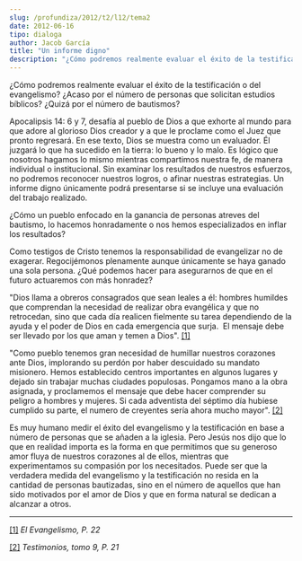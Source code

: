 ```yaml
---
slug: /profundiza/2012/t2/l12/tema2
date: 2012-06-16
tipo: dialoga
author: Jacob García
title: "Un informe digno"
description: "¿Cómo podremos realmente evaluar el éxito de la testificación o del  evangelismo? ¿Acaso por el número de personas que solicitan estudios bíblicos?  ¿Quizá por el número de bautismos? Apocalipsis 14: 6 y 7, desafía al pueblo de  Dios a que exhorte al mundo para que adore al gl..."
---
```


¿Cómo podremos realmente evaluar el éxito de la testificación o del evangelismo? ¿Acaso por el número de personas que solicitan estudios bíblicos? ¿Quizá por el número de bautismos?

Apocalipsis 14: 6 y 7, desafía al pueblo de Dios a que exhorte al mundo para que adore al glorioso Dios creador y a que le proclame como el Juez que pronto regresará. En ese texto, Dios se muestra como un evaluador. Él juzgará lo que ha sucedido en la tierra: lo bueno y lo malo. Es lógico que nosotros hagamos lo mismo mientras compartimos nuestra fe, de manera individual o institucional. Sin examinar los resultados de nuestros esfuerzos, no podremos reconocer nuestros logros, o afinar nuestras estrategias. Un informe digno únicamente podrá presentarse si se incluye una evaluación del trabajo realizado.

¿Cómo un pueblo enfocado en la ganancia de personas atreves del bautismo, lo hacemos honradamente o nos hemos especializados en inflar los resultados?

Como testigos de Cristo tenemos la responsabilidad de evangelizar no de exagerar. Regocijémonos plenamente aunque únicamente se haya ganado una sola persona. ¿Qué podemos hacer para asegurarnos de que en el futuro actuaremos con más honradez?

"Dios llama a obreros consagrados que sean leales a él: hombres humildes que comprendan la necesidad de realizar obra evangélica y que no retrocedan, sino que cada día realicen fielmente su tarea dependiendo de la ayuda y el poder de Dios en cada emergencia que surja.  El mensaje debe ser llevado por los que aman y temen a Dios". [[1]](file:///C:/Documents%20and%20Settings/ifo/My%20Documents/Downloads/Un%20informe%20digno.docx#_ftn1 "")

"Como pueblo tenemos gran necesidad de humillar nuestros corazones ante Dios, implorando su perdón por haber descuidado su mandato misionero. Hemos establecido centros importantes en algunos lugares y dejado sin trabajar muchas ciudades populosas. Pongamos mano a la obra asignada, y proclamemos el mensaje que debe hacer comprender su peligro a hombres y mujeres. Si cada adventista del séptimo día hubiese cumplido su parte, el numero de creyentes sería ahora mucho mayor". [[2]](file:///C:/Documents%20and%20Settings/ifo/My%20Documents/Downloads/Un%20informe%20digno.docx#_ftn2 "")

Es muy humano medir el éxito del evangelismo y la testificación en base a número de personas que se añaden a la iglesia. Pero Jesús nos dijo que lo que en realidad importa es la forma en que permitimos que su generoso amor fluya de nuestros corazones al de ellos, mientras que experimentamos su compasión por los necesitados. Puede ser que la verdadera medida del evangelismo y la testificación no resida en la cantidad de personas bautizadas, sino en el número de aquellos que han sido motivados por el amor de Dios y que en forma natural se dedican a alcanzar a otros.

* * *

[[1]](file:///C:/Documents%20and%20Settings/ifo/My%20Documents/Downloads/Un%20informe%20digno.docx#_ftnref1 "") _El Evangelismo, P. 22_

[[2]](file:///C:/Documents%20and%20Settings/ifo/My%20Documents/Downloads/Un%20informe%20digno.docx#_ftnref2 "") _Testimonios, tomo 9, P. 21_

